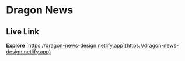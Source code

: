 # Dragon News

## Live Link
**Explore** [https://dragon-news-design.netlify.app](https://dragon-news-design.netlify.app)
